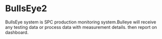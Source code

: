 # BullsEye2
BullsEye system is SPC production monitoring system.Bulleye will receive any testing data or process data with measurement details.
then report on dashboard.
